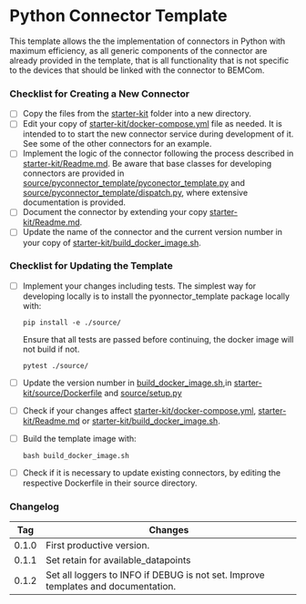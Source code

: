 # Python Connector Template

This template allows the the implementation of connectors in Python with maximum efficiency, as all generic components of the connector are already provided in the template, that is all functionality that is not specific to the devices that should be linked with the connector to BEMCom.

### Checklist for Creating a New Connector

* [ ] Copy the files from the [starter-kit](./starter-kit) folder into a new directory.
* [ ] Edit your copy of [starter-kit/docker-compose.yml](starter-kit/docker-compose.yml) file as needed. It is intended to to start the new connector service during development of it. See some of the other connectors for an example.
* [ ] Implement the logic of the connector following the process described in [starter-kit/Readme.md](starter-kit/Readme.md). Be aware that base classes for developing connectors are provided in [source/pyconnector_template/pyconector_template.py](source/pyconnector_template/pyconector_template.py) and  [source/pyconnector_template/dispatch.py](source/pyconnector_template/dispatch.py), where extensive documentation is provided.
* [ ] Document the connector by extending your copy [starter-kit/Readme.md](starter-kit/Readme.md).
* [ ] Update the name of the connector and the current version number in your copy of [starter-kit/build_docker_image.sh](starter-kit/build_docker_image.sh).

###  Checklist for Updating the Template

* [ ] Implement your changes including tests. The simplest way for developing locally is to install the pyonnector_template package locally with:

  ```
  pip install -e ./source/
  ```

  Ensure that all tests are passed before continuing, the docker image will not build if not.

  ```
  pytest ./source/
  ```

* [ ] Update the version number in [build_docker_image.sh](build_docker_image.sh),in [starter-kit/source/Dockerfile](starter-kit/source/Dockerfile) and [source/setup.py](source/setup.py) 

* [ ] Check if your changes affect [starter-kit/docker-compose.yml](starter-kit/docker-compose.yml), [starter-kit/Readme.md](starter-kit/Readme.md) or [starter-kit/build_docker_image.sh](starter-kit/build_docker_image.sh).

* [ ] Build the template image with:

  ```
  bash build_docker_image.sh
  ```

* [ ] Check if it is necessary to update existing connectors, by editing the respective Dockerfile in their source directory.

### Changelog

| Tag   | Changes                                                      |
| ----- | ------------------------------------------------------------ |
| 0.1.0 | First productive version.                                    |
| 0.1.1 | Set retain for available_datapoints                          |
| 0.1.2 | Set all loggers to INFO if DEBUG is not set. Improve templates and documentation. |

